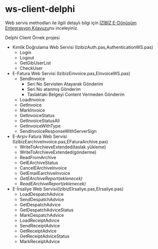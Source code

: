 # ws-client-delphi
Web servis methodları ile ilgili detaylı bilgi için [İZİBİZ E-Dönüşüm Entegrasyon Kılavuzu](https://dev.izibiz.com.tr/)nu inceleyiniz.

Delphi Client Örnek projesi
- Kimlik Doğrulama Web Servisi (IzibizAuth.pas,AuthenticationWS.pas)
  - Login
  - Logout
  - GetGibUserList
  - CheckUser
- E-Fatura Web Servisi (IzibizEinvoice.pas,EInvoiceWS.pas)
  - SendInvoice
    - Seri No Servisten Atayarak Gönderim
    - Seri No atanmış Gönderim
    - Taslaktaki Belgeyi Content Vermeden Gönderim
  - LoadInvoice
  - GetInvoice
  - MarkInvoice
  - GetInvoiceStatus
  - GetInvoiceStatusAll
  - GetInvoiceWithType
  - SendInvoiceResponseWithServerSign
- E-Arşiv Fatura Web Servisi (IzibizEarchiveInvoice.pas,EFaturaArchive.pas)
  - WriteToArchieveExtended(taslak yükleme)
  - WriteToArchieveExtended(gönderme)
  - ReadFromArchive
  - GetEArchiveStatus
  - CancelEArchiveInvoice
  - GetEmailEarchiveInvoice
  - _GetEArchiveReport(eklenecek)_
  - _ReadEArchiveReport(eklenecek)_
- E-İrsaliye Web Servisi(IzibizEIrsaliye.pas,EIrsaliye.pas)
  - LoadDespatchAdvice
  - SendDespatchAdvice
  - GetDespatchAdvice
  - GetDespatchAdviceStatus
  - MarkDespatchAdvice
  - LoadReceiptAdvice
  - SendReceiptAdvice
  - GetReceiptAdvice
  - GetReceiptAdviceStatus
  - MarkReceiptAdvice
